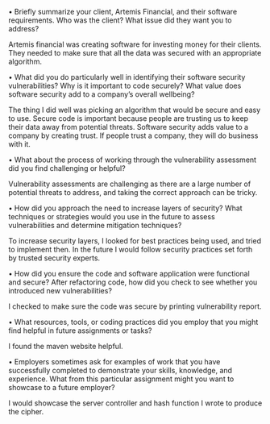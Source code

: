 •	Briefly summarize your client, Artemis Financial, and their software requirements. Who was the client? What issue did they want you to address?

Artemis financial was creating software for investing money for their clients.  They needed to make sure that all the data was secured with an appropriate algorithm.

•	What did you do particularly well in identifying their software security vulnerabilities? Why is it important to code securely? What value does software security add to a company’s overall wellbeing?

The thing I did well was picking an algorithm that would be secure and easy to use.  Secure code is important because people are trusting us to keep their data away from potential threats.  Software security adds value to a company by creating trust.  If people trust a company, they will do business with it.

•	What about the process of working through the vulnerability assessment did you find challenging or helpful?

Vulnerability assessments are challenging as there are a large number of potential threats to address, and taking the correct approach can be tricky.

•	How did you approach the need to increase layers of security? What techniques or strategies would you use in the future to assess vulnerabilities and determine mitigation techniques?

To increase security layers, I looked for best practices being used, and tried to implement then.  In the future I would follow security practices set forth by trusted security experts.

•	How did you ensure the code and software application were functional and secure? After refactoring code, how did you check to see whether you introduced new vulnerabilities?

I checked to make sure the code was secure by printing vulnerability report.

•	What resources, tools, or coding practices did you employ that you might find helpful in future assignments or tasks?

I found the maven website helpful.

•	Employers sometimes ask for examples of work that you have successfully completed to demonstrate your skills, knowledge, and experience. What from this particular assignment might you want to showcase to a future employer?

I would showcase the server controller and hash function I wrote to produce the cipher.

